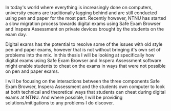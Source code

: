 In today's world where everything is increasingly done on computers, university exams are traditionally lagging behind and are still conducted using pen and paper for the most part. Recently however, NTNU has started a slow migration process towards digital exams using Safe Exam Browser and Inspera Assessment on private devices brought by the students on the exam day.

Digital exams has the potential to resolve some of the issues with old style pen and paper exams, however that is not without bringing it's own set of problems into the mix. In this thesis I will be looking at specifically how digital exams using Safe Exam Browser and Inspera Assessment software might enable students to cheat on the exams in ways that were not possible on pen and paper exams.

I will be focusing on the interactions between the three components Safe Exam Browser, Inspera Assessment and the students own computer to look at both technical and theoretical ways that students can cheat during digital exams at NTNU. And where possible, I will be providing solutions/mitigations to any problems I do discover.
